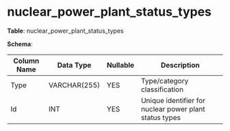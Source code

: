 # nuclear_power_plant_status_types

**Table**: nuclear_power_plant_status_types

**Schema**:

| Column Name | Data Type | Nullable | Description |
|------------|-----------|----------|-------------|
| Type | VARCHAR(255) | YES | Type/category classification |
| Id | INT | YES | Unique identifier for nuclear power plant status types |
